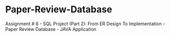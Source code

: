 # Paper-Review-Database
Assignment # 6 - SQL Project (Part 2): From ER Design To Implementation - Paper Review Database - JAVA Application
